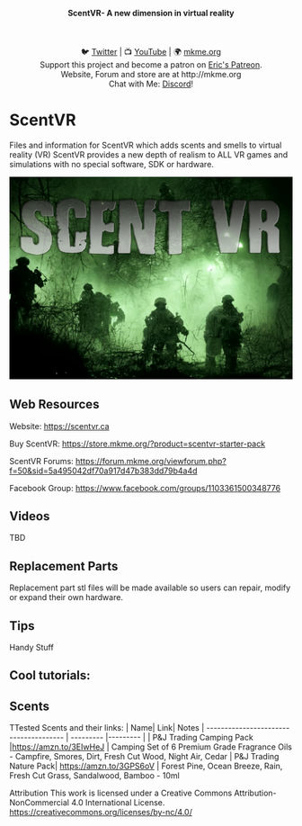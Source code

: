<p align="center">
<b>ScentVR- A new dimension in virtual reality </b><br>
<br><br>
<br>🐦 <a href="https://twitter.com/mkmeorg">Twitter</a>
| 📺 <a href="https://www.youtube.com/mkmeorg">YouTube</a>
| 🌍 <a href="http://www.mkme.org">mkme.org</a><br>
Support this project and become a patron on <a href="http://mkme.org/patreon">Eric's Patreon</a>.<br>
Website, Forum and store are at http://mkme.org <br>
Chat with Me: <a href="https://discord.gg/j9S4Fgv">Discord</a></b>!
</p>


# ScentVR
Files and information for ScentVR which adds scents and smells to virtual reality (VR) 
ScentVR provides a new depth of realism to ALL VR games and simulations with no special software, SDK or hardware. 

<p align="center"><img src="https://github.com/MKme/scentvr/blob/main/photos/Logo1.jpg"/>  <br>

## Web Resources 

Website: https://scentvr.ca

Buy ScentVR: https://store.mkme.org/?product=scentvr-starter-pack

ScentVR Forums: https://forum.mkme.org/viewforum.php?f=50&sid=5a495042df70a917d47b383dd79b4a4d

Facebook Group: https://www.facebook.com/groups/1103361500348776

## Videos

TBD

## Replacement Parts

Replacement part stl files will be made available so users can repair, modify or expand their own hardware. 

## Tips

Handy Stuff


## Cool tutorials:



## Scents

TTested Scents and their links:
| Name| Link| Notes
| -------------------------------------- | --------- |--------- |
|  P&J Trading Camping Pack |https://amzn.to/3EIwHeJ | Camping Set of 6 Premium Grade Fragrance Oils - Campfire, Smores, Dirt, Fresh Cut Wood, Night Air, Cedar 
|  P&J Trading Nature Pack| https://amzn.to/3GPS6oV | Forest Pine, Ocean Breeze, Rain, Fresh Cut Grass, Sandalwood, Bamboo - 10ml



Attribution
This work is licensed under a Creative Commons Attribution-NonCommercial 4.0 International License. https://creativecommons.org/licenses/by-nc/4.0/ 
